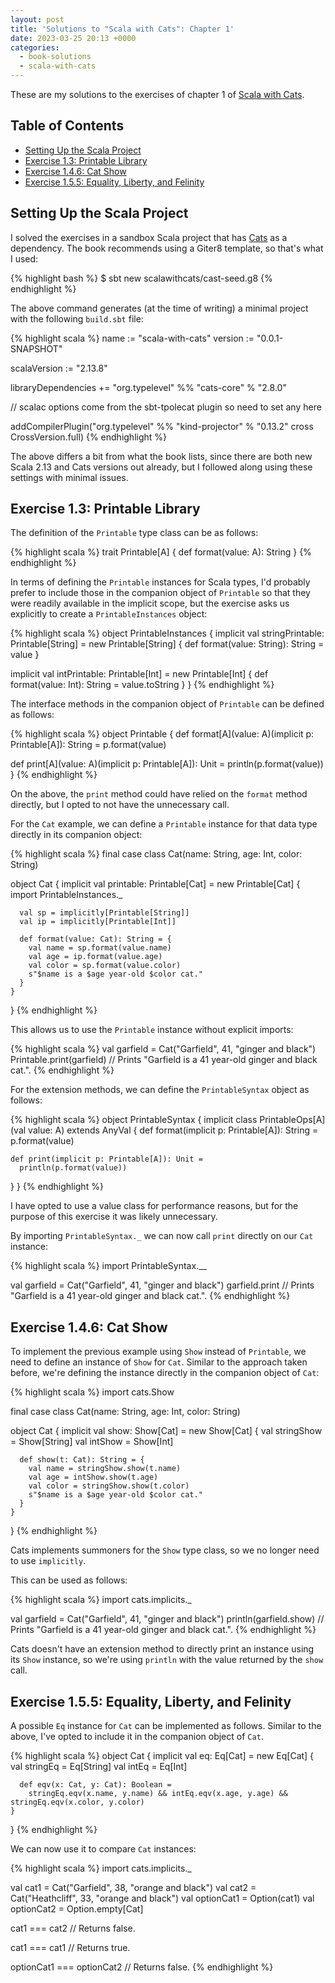 ```yaml
---
layout: post
title: 'Solutions to "Scala with Cats": Chapter 1'
date: 2023-03-25 20:13 +0000
categories:
  - book-solutions
  - scala-with-cats
---
```


These are my solutions to the exercises of chapter 1 of [Scala with
Cats][scala-with-cats].

[scala-with-cats]: https://www.scalawithcats.com/

## Table of Contents

- [Setting Up the Scala Project](#setting-up-the-scala-project)
- [Exercise 1.3: Printable Library](#exercise-13-printable-library)
- [Exercise 1.4.6: Cat Show](#exercise-146-cat-show)
- [Exercise 1.5.5: Equality, Liberty, and Felinity](#exercise-155-equality-liberty-and-felinity)

## Setting Up the Scala Project

I solved the exercises in a sandbox Scala project that has [Cats][cats] as a
dependency. The book recommends using a Giter8 template, so that's what I used:

{% highlight bash %}
$ sbt new scalawithcats/cast-seed.g8
{% endhighlight %}

The above command generates (at the time of writing) a minimal project with the
following `build.sbt` file:

{% highlight scala %}
name := "scala-with-cats"
version := "0.0.1-SNAPSHOT"

scalaVersion := "2.13.8"

libraryDependencies += "org.typelevel" %% "cats-core" % "2.8.0"

// scalac options come from the sbt-tpolecat plugin so need to set any here

addCompilerPlugin("org.typelevel" %% "kind-projector" % "0.13.2" cross CrossVersion.full)
{% endhighlight %}

The above differs a bit from what the book lists, since there are both new Scala
2.13 and Cats versions out already, but I followed along using these settings
with minimal issues.

[cats]: https://github.com/typelevel/cats

## Exercise 1.3: Printable Library

The definition of the `Printable` type class can be as follows:

{% highlight scala %}
trait Printable[A] {
  def format(value: A): String
}
{% endhighlight %}

In terms of defining the `Printable` instances for Scala types, I'd probably
prefer to include those in the companion object of `Printable` so that they were
readily available in the implicit scope, but the exercise asks us explicitly to
create a `PrintableInstances` object:

{% highlight scala %}
object PrintableInstances {
  implicit val stringPrintable: Printable[String] =
    new Printable[String] {
      def format(value: String): String = value
    }

  implicit val intPrintable: Printable[Int] =
    new Printable[Int] {
      def format(value: Int): String = value.toString
    }
}
{% endhighlight %}

The interface methods in the companion object of `Printable` can be defined as
follows:

{% highlight scala %}
object Printable {
  def format[A](value: A)(implicit p: Printable[A]): String =
    p.format(value)

  def print[A](value: A)(implicit p: Printable[A]): Unit =
    println(p.format(value))
}
{% endhighlight %}

On the above, the `print` method could have relied on the `format` method
directly, but I opted to not have the unnecessary call.

For the `Cat` example, we can define a `Printable` instance for that data type
directly in its companion object:

{% highlight scala %}
final case class Cat(name: String, age: Int, color: String)

object Cat {
  implicit val printable: Printable[Cat] =
    new Printable[Cat] {
      import PrintableInstances._

      val sp = implicitly[Printable[String]]
      val ip = implicitly[Printable[Int]]

      def format(value: Cat): String = {
        val name = sp.format(value.name)
        val age = ip.format(value.age)
        val color = sp.format(value.color)
        s"$name is a $age year-old $color cat."
      }
    }
}
{% endhighlight %}

This allows us to use the `Printable` instance without explicit imports:

{% highlight scala %}
val garfield = Cat("Garfield", 41, "ginger and black")
Printable.print(garfield)
// Prints "Garfield is a 41 year-old ginger and black cat.".
{% endhighlight %}

For the extension methods, we can define the `PrintableSyntax` object as
follows:

{% highlight scala %}
object PrintableSyntax {
  implicit class PrintableOps[A](val value: A) extends AnyVal {
    def format(implicit p: Printable[A]): String =
      p.format(value)

    def print(implicit p: Printable[A]): Unit =
      println(p.format(value))
  }
}
{% endhighlight %}

I have opted to use a value class for performance reasons, but for the purpose
of this exercise it was likely unnecessary.

By importing `PrintableSyntax._` we can now call `print` directly on our `Cat`
instance:

{% highlight scala %}
import PrintableSyntax.__

val garfield = Cat("Garfield", 41, "ginger and black")
garfield.print
// Prints "Garfield is a 41 year-old ginger and black cat.".
{% endhighlight %}

## Exercise 1.4.6: Cat Show

To implement the previous example using `Show` instead of `Printable`, we need
to define an instance of `Show` for `Cat`. Similar to the approach taken before,
we're defining the instance directly in the companion object of `Cat`:

{% highlight scala %}
import cats.Show

final case class Cat(name: String, age: Int, color: String)

object Cat {
  implicit val show: Show[Cat] =
    new Show[Cat] {
      val stringShow = Show[String]
      val intShow = Show[Int]

      def show(t: Cat): String = {
        val name = stringShow.show(t.name)
        val age = intShow.show(t.age)
        val color = stringShow.show(t.color)
        s"$name is a $age year-old $color cat."
      }
    }
}
{% endhighlight %}

Cats implements summoners for the `Show` type class, so we no longer need to use
`implicitly`.

This can be used as follows:

{% highlight scala %}
import cats.implicits._

val garfield = Cat("Garfield", 41, "ginger and black")
println(garfield.show)
// Prints "Garfield is a 41 year-old ginger and black cat.".
{% endhighlight %}

Cats doesn't have an extension method to directly print an instance using its
`Show` instance, so we're using `println` with the value returned by the `show`
call.

## Exercise 1.5.5: Equality, Liberty, and Felinity

A possible `Eq` instance for `Cat` can be implemented as follows. Similar to the
above, I've opted to include it in the companion object of `Cat`.

{% highlight scala %}
object Cat {
  implicit val eq: Eq[Cat] =
    new Eq[Cat] {
      val stringEq = Eq[String]
      val intEq = Eq[Int]

      def eqv(x: Cat, y: Cat): Boolean =
        stringEq.eqv(x.name, y.name) && intEq.eqv(x.age, y.age) && stringEq.eqv(x.color, y.color)
    }
}
{% endhighlight %}

We can now use it to compare `Cat` instances:

{% highlight scala %}
import cats.implicits._

val cat1 = Cat("Garfield", 38, "orange and black")
val cat2 = Cat("Heathcliff", 33, "orange and black")
val optionCat1 = Option(cat1)
val optionCat2 = Option.empty[Cat]

cat1 === cat2
// Returns false.

cat1 === cat1
// Returns true.

optionCat1 === optionCat2
// Returns false.
{% endhighlight %}
